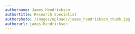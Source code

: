 ```yaml
---
authorname: James Hendrickson
authortitle: Research Specialist
authorphoto: /images/uploads/james_hendrickson_thumb.jpg
authorurl: james-hendrickson
---
```


